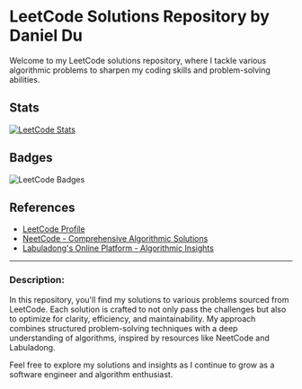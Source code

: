 # LeetCode Solutions Repository by Daniel Du

Welcome to my LeetCode solutions repository, where I tackle various algorithmic problems to sharpen my coding skills and problem-solving abilities.

## Stats

[![LeetCode Stats](https://leetcard.jacoblin.cool/danghoangnhan?ext=heatmap)](https://leetcode.com/danghoangnhan)

## Badges

![LeetCode Badges](https://leetcode-badge-showcase.vercel.app/api?username=danghoangnhan)

## References

- [LeetCode Profile](https://leetcode.com/danghoangnhan)
- [NeetCode - Comprehensive Algorithmic Solutions](https://neetcode.io/)
- [Labuladong's Online Platform - Algorithmic Insights](https://labuladong.online/)

---

### Description:

In this repository, you'll find my solutions to various problems sourced from LeetCode. Each solution is crafted to not only pass the challenges but also to optimize for clarity, efficiency, and maintainability. My approach combines structured problem-solving techniques with a deep understanding of algorithms, inspired by resources like NeetCode and Labuladong.

Feel free to explore my solutions and insights as I continue to grow as a software engineer and algorithm enthusiast.
